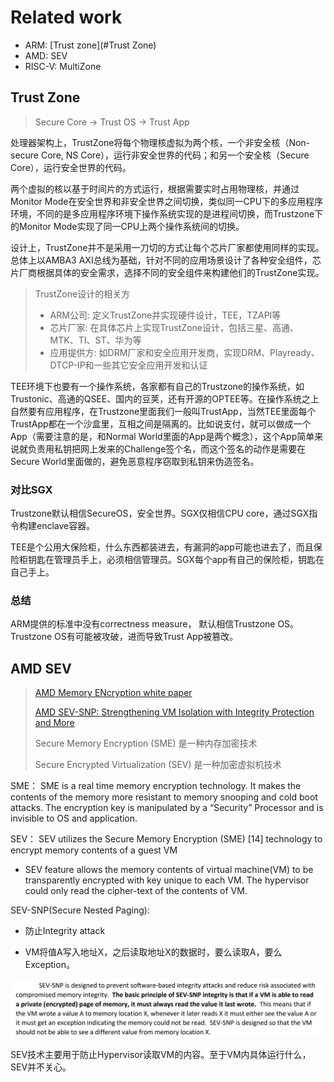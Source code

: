 # Related work

- ARM: [Trust zone](#Trust Zone)
- AMD: SEV
- RISC-V: MultiZone

## Trust Zone

> Secure Core -> Trust OS -> Trust App

处理器架构上，TrustZone将每个物理核虚拟为两个核，一个非安全核（Non-secure Core, NS Core），运行非安全世界的代码；和另一个安全核（Secure Core），运行安全世界的代码。

两个虚拟的核以基于时间片的方式运行，根据需要实时占用物理核，并通过Monitor Mode在安全世界和非安全世界之间切换，类似同一CPU下的多应用程序环境，不同的是多应用程序环境下操作系统实现的是进程间切换，而Trustzone下的Monitor Mode实现了同一CPU上两个操作系统间的切换。

设计上，TrustZone并不是采用一刀切的方式让每个芯片厂家都使用同样的实现。总体上以AMBA3 AXI总线为基础，针对不同的应用场景设计了各种安全组件，芯片厂商根据具体的安全需求，选择不同的安全组件来构建他们的TrustZone实现。

> TrustZone设计的相关方
>
> - ARM公司: 定义TrustZone并实现硬件设计，TEE，TZAPI等
> - 芯片厂家: 在具体芯片上实现TrustZone设计，包括三星、高通、MTK、TI、ST、华为等
> - 应用提供方: 如DRM厂家和安全应用开发商，实现DRM、Playready、DTCP-IP和一些其它安全应用开发和认证

TEE环境下也要有一个操作系统，各家都有自己的Trustzone的操作系统，如Trustonic、高通的QSEE、国内的豆荚，还有开源的OPTEE等。在操作系统之上自然要有应用程序，在Trustzone里面我们一般叫TrustApp，当然TEE里面每个TrustApp都在一个沙盒里，互相之间是隔离的。比如说支付，就可以做成一个App（需要注意的是，和Normal World里面的App是两个概念），这个App简单来说就负责用私钥把网上发来的Challenge签个名，而这个签名的动作是需要在Secure World里面做的，避免恶意程序窃取到私钥来伪造签名。

### 对比SGX

Trustzone默认相信SecureOS，安全世界。SGX仅相信CPU core，通过SGX指令构建enclave容器。

TEE是个公用大保险柜，什么东西都装进去，有漏洞的app可能也进去了，而且保险柜钥匙在管理员手上，必须相信管理员。SGX每个app有自己的保险柜，钥匙在自己手上。

### 总结

ARM提供的标准中没有correctness measure， 默认相信Trustzone OS。Trustzone OS有可能被攻破，进而导致Trust App被篡改。



## AMD SEV

> [AMD Memory ENcryption white paper]([AMD_Memory_Encryption_Whitepaper_v7-Public.pdf](https://developer.amd.com/wordpress/media/2013/12/AMD_Memory_Encryption_Whitepaper_v7-Public.pdf))
>
> [AMD SEV-SNP: Strengthening VM Isolation with Integrity Protection and More](https://www.amd.com/system/files/TechDocs/SEV-SNP-strengthening-vm-isolation-with-integrity-protection-and-more.pdf)
>
> Secure Memory Encryption (SME) 是一种内存加密技术
>
> Secure Encrypted Virtualization (SEV) 是一种加密虚拟机技术

SME： SME is a real time memory encryption technology. It makes the contents of the memory more resistant to memory snooping and cold boot attacks. The encryption key is manipulated by a “Security” Processor and is invisible to OS and application. 

SEV： SEV utilizes the Secure Memory Encryption (SME) [14] technology to encrypt memory contents of a guest VM

- SEV feature allows the memory contents of virtual machine(VM) to be transparently encrypted with key unique to each VM. The hypervisor could only read the cipher-text of the contents of VM. 

SEV-SNP(Secure Nested Paging):  

- 防止Integrity attack

- VM将值A写入地址X，之后读取地址X的数据时，要么读取A，要么Exception。

![image-20210425114308518](related-work.assets/image-20210425114308518.png)



SEV技术主要用于防止Hypervisor读取VM的内容。至于VM内具体运行什么，SEV并不关心。